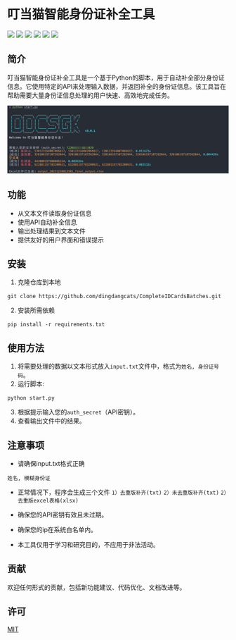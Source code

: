 # 叮当猫智能身份证补全工具

![](https://img.shields.io/github/stars/pandao/editor.md.svg) ![](https://img.shields.io/github/forks/pandao/editor.md.svg) ![](https://img.shields.io/github/tag/pandao/editor.md.svg) ![](https://img.shields.io/github/release/pandao/editor.md.svg) ![](https://img.shields.io/github/issues/pandao/editor.md.svg) ![](https://img.shields.io/bower/v/editor.md.svg)

## 简介
叮当猫智能身份证补全工具是一个基于Python的脚本，用于自动补全部分身份证信息。它使用特定的API来处理输入数据，并返回补全的身份证信息。该工具旨在帮助需要大量身份证信息处理的用户快速、高效地完成任务。

![运行截图](https://raw.githubusercontent.com/dingdangcats/CompleteIDCardsBatches/main/2023-12-20_01-37-49.png)

## 功能
- 从文本文件读取身份证信息
- 使用API自动补全信息
- 输出处理结果到文本文件
- 提供友好的用户界面和错误提示

## 安装
1. 克隆仓库到本地
```
git clone https://github.com/dingdangcats/CompleteIDCardsBatches.git
```
2. 安装所需依赖
```
pip install -r requirements.txt
```

## 使用方法
1. 将需要处理的数据以文本形式放入`input.txt`文件中，格式为`姓名, 身份证号码`。
2. 运行脚本:
```
python start.py
```
3. 根据提示输入您的`auth_secret`（API密钥）。
4. 查看输出文件中的结果。

## 注意事项
- 请确保input.txt格式正确
```
姓名, 模糊身份证
```
- 正常情况下，程序会生成三个文件
`1）去重版补齐(txt)`
`2）未去重版补齐(txt)`
`2）去重版excel表格(xlsx)`

- 确保您的API密钥有效且未过期。
- 确保您的ip在系统白名单内。
- 本工具仅用于学习和研究目的，不应用于非法活动。

## 贡献
欢迎任何形式的贡献，包括新功能建议、代码优化、文档改进等。

## 许可
[MIT](https://opensource.org/licenses/MIT)






